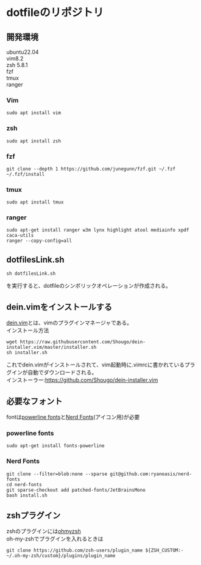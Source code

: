 # dotfileのリポジトリ  

## 開発環境
ubuntu22.04  
vim8.2  
zsh 5.8.1  
fzf  
tmux  
ranger

### Vim
```
sudo apt install vim
```

### zsh
```
sudo apt install zsh
```

### fzf
```
git clone --depth 1 https://github.com/junegunn/fzf.git ~/.fzf
~/.fzf/install
```

### tmux
```
sudo apt install tmux
```

### ranger
```
sudo apt-get install ranger w3m lynx highlight atool mediainfo xpdf caca-utils
ranger --copy-config=all
```

## dotfilesLink.sh
```
sh dotfilesLink.sh
```
を実行すると、dotfileのシンボリックオペレーションが作成される。

## dein.vimをインストールする
[dein.vim](https://github.com/Shougo/dein.vim)とは、vimのプラグインマネージャである。  
インストール方法  
```
wget https://raw.githubusercontent.com/Shougo/dein-installer.vim/master/installer.sh
sh installer.sh
```
これでdein.vimがインストールされて、vim起動時に.vimrcに書かれているプラグインが自動でダウンロードされる。  
インストーラー:https://github.com/Shougo/dein-installer.vim  

## 必要なフォント
fontは[powerline fonts](https://github.com/powerline/fonts)と[Nerd Fonts](https://github.com/ryanoasis/nerd-fonts)(アイコン用)が必要  
### powerline fonts
```
sudo apt-get install fonts-powerline
```
### Nerd Fonts
```
git clone --filter=blob:none --sparse git@github.com:ryanoasis/nerd-fonts
cd nerd-fonts
git sparse-checkout add patched-fonts/JetBrainsMono
bash install.sh
```
## zshプラグイン
zshのプラグインには[ohmyzsh](https://github.com/ohmyzsh/ohmyzsh)  
oh-my-zshでプラグインを入れるときは  
```
git clone https://github.com/zsh-users/plugin_name ${ZSH_CUSTOM:-~/.oh-my-zsh/custom}/plugins/plugin_name
```
